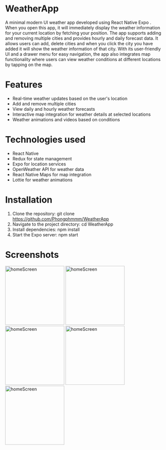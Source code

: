 # WeatherApp
A minimal modern UI weather app developed using React Native Expo . When you open this app, it will immediately display the weather information for your current location by fetching your position. The app supports adding and removing multiple cities and provides hourly and daily forecast data. It allows users can add, delete cities and when you click the city you have added it will show the weather information of that city. With its user-friendly UI and a drawer menu for easy navigation, the app also integrates map functionality where users can view weather conditions at different locations by tapping on the map.
 # Features 
 - Real-time weather updates based on the user's location
- Add and remove multiple cities
- View daily and hourly weather forecasts
- Interactive map integration for weather details at selected locations
- Weather animations and videos based on conditions
# Technologies used
- React Native
- Redux for state management
- Expo for location services
- OpenWeather API for weather data
- React Native Maps for map integration
- Lottie for weather animations
# Installation
1. Clone the repository: git clone https://github.com/Phongphmmm/WeatherApp
2. Navigate to the project directory: cd WeatherApp
3. Install dependencies: npm install
4. Start the Expo server: npm start
   
# Screenshots
<img src="https://github.com/user-attachments/assets/0b3e8b75-0988-4ac4-934f-b482e24b7227" alt="homeScreen" width="190"/>
<img src="https://github.com/user-attachments/assets/e3d115fb-406c-43aa-a603-5265ecfc9759" alt="homeScreen" width="190"/>
<img src="https://github.com/user-attachments/assets/dcd9d385-23af-48d7-a023-cac38c9c0ad1" alt="homeScreen" width="190"/>
<img src="https://github.com/user-attachments/assets/df18354a-1884-4437-935a-1f3b2ce6e355" alt="homeScreen" width="190"/>
<img src="https://github.com/user-attachments/assets/c56b2993-d0af-4251-b570-122280f1fe56" alt="homeScreen" width="190"/>


